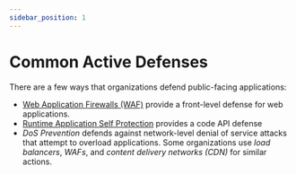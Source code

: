 ```yaml
---
sidebar_position: 1
---
```


# Common Active Defenses

There are a few ways that organizations defend public-facing applications:

- [Web Application Firewalls (WAF)](waf.md) provide a front-level defense for web applications.
- [Runtime Application Self Protection](asm.md) provides a code API defense
- *DoS Prevention* defends against network-level denial of service attacks that attempt to overload applications. Some organizations use _load balancers_,  _WAFs_, and _content delivery networks (CDN)_ for similar actions.

